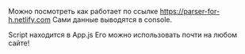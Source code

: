 Можно посмотреть как работает по ссылке https://parser-for-h.netlify.com
Сами данные выводятся в console.

Script находится в App.js
Его можно использовать почти на любом сайте!
